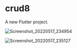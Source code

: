 # crud8

A new Flutter project.


![Screenshot_20220517_234954](https://user-images.githubusercontent.com/100975313/169052572-a545bf2c-5a31-4de9-b652-a55054aa77b2.png)

![Screenshot_20220517_235127](https://user-images.githubusercontent.com/100975313/169052583-7ea50056-3522-4430-9d35-6b1c9bbf7d9a.png)
